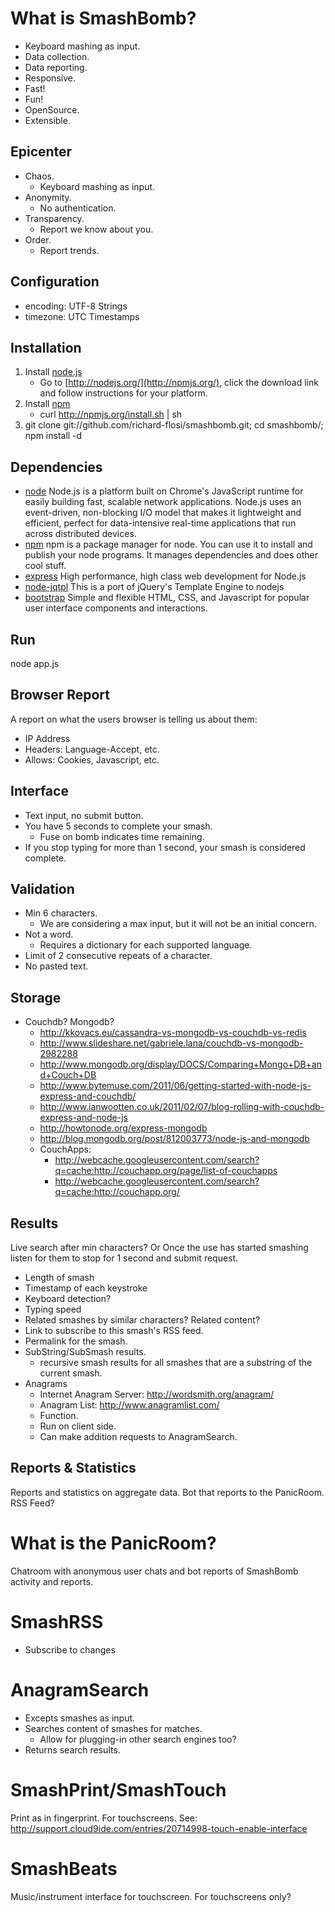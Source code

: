 What is SmashBomb?
==================

* Keyboard mashing as input.
* Data collection.
* Data reporting.
* Responsive.
* Fast!
* Fun!
* OpenSource.
* Extensible.

Epicenter
---------

* Chaos.
    * Keyboard mashing as input.
* Anonymity.
    * No authentication.
* Transparency.
    * Report we know about you.
* Order.
    * Report trends.

Configuration
-------------

* encoding: UTF-8 Strings
* timezone: UTC Timestamps

Installation
------------

1. Install [node.js](http://nodejs.org/)
   * Go to [http://nodejs.org/](http://npmjs.org/), click the download link and follow instructions for your platform.
1. Install [npm](http://npmjs.org/)
   * curl http://npmjs.org/install.sh | sh
1. git clone git://github.com/richard-flosi/smashbomb.git; cd smashbomb/; npm install -d

Dependencies
------------

* [node](https://github.com/joyent/node)
   Node.js is a platform built on Chrome's JavaScript runtime for easily building fast, 
   scalable network applications. Node.js uses an event-driven, non-blocking I/O model that makes it 
   lightweight and efficient, perfect for data-intensive real-time applications that run across 
   distributed devices.
* [npm](https://github.com/isaacs/npm)
   npm is a package manager for node. You can use it to install and publish your node programs.
   It manages dependencies and does other cool stuff.
* [express](https://github.com/visionmedia/express)
   High performance, high class web development for Node.js
* [node-jqtpl](https://github.com/kof/node-jqtpl)
   This is a port of jQuery's Template Engine to nodejs
* [bootstrap](https://github.com/twitter/bootstrap/)
   Simple and flexible HTML, CSS, and Javascript for popular user interface components and interactions.

Run
---

   node app.js

Browser Report
--------------
A report on what the users browser is telling us about them:

* IP Address
* Headers: Language-Accept, etc.
* Allows: Cookies, Javascript, etc.

Interface
---------

* Text input, no submit button.
* You have 5 seconds to complete your smash.
    * Fuse on bomb indicates time remaining.
* If you stop typing for more than 1 second, your smash is considered complete.

Validation
----------

* Min 6 characters.
    * We are considering a max input, but it will not be an initial concern.
* Not a word.
    * Requires a dictionary for each supported language.
* Limit of 2 consecutive repeats of a character.
* No pasted text.

Storage
-------

* Couchdb? Mongodb?
    * http://kkovacs.eu/cassandra-vs-mongodb-vs-couchdb-vs-redis
    * http://www.slideshare.net/gabriele.lana/couchdb-vs-mongodb-2982288
    * http://www.mongodb.org/display/DOCS/Comparing+Mongo+DB+and+Couch+DB
    * http://www.bytemuse.com/2011/06/getting-started-with-node-js-express-and-couchdb/
    * http://www.ianwootten.co.uk/2011/02/07/blog-rolling-with-couchdb-express-and-node-js
    * http://howtonode.org/express-mongodb
    * http://blog.mongodb.org/post/812003773/node-js-and-mongodb
    * CouchApps:
        * http://webcache.googleusercontent.com/search?q=cache:http://couchapp.org/page/list-of-couchapps
        * http://webcache.googleusercontent.com/search?q=cache:http://couchapp.org/

Results
-------
Live search after min characters? Or
Once the use has started smashing listen for them to stop for 1 second and submit request.

* Length of smash
* Timestamp of each keystroke
* Keyboard detection?
* Typing speed
* Related smashes by similar characters? Related content?
* Link to subscribe to this smash's RSS feed.
* Permalink for the smash.
* SubString/SubSmash results.
    * recursive smash results for all smashes that are a 
        substring of the current smash.
* Anagrams
    * Internet Anagram Server: http://wordsmith.org/anagram/
    * Anagram List: http://www.anagramlist.com/
    * Function.
    * Run on client side.
    * Can make addition requests to AnagramSearch.


Reports & Statistics
--------------------
Reports and statistics on aggregate data.
Bot that reports to the PanicRoom.
RSS Feed?

What is the PanicRoom?
======================
Chatroom with anonymous user chats and bot reports of 
SmashBomb activity and reports.

SmashRSS
========

* Subscribe to changes


AnagramSearch
=============

* Excepts smashes as input.
* Searches content of smashes for matches.
    * Allow for plugging-in other search engines too?
* Returns search results.


SmashPrint/SmashTouch
=====================
Print as in fingerprint.
For touchscreens.
See: http://support.cloud9ide.com/entries/20714998-touch-enable-interface

SmashBeats
==========
Music/instrument interface for touchscreen.
For touchscreens only?

